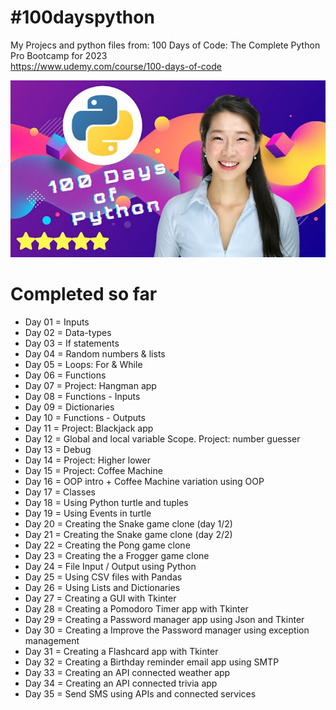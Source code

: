 # #100dayspython
My Projecs and python files from: 100 Days of Code: The Complete Python Pro Bootcamp for 2023  
https://www.udemy.com/course/100-days-of-code  

![logo](course.jpg)

# Completed so far

+ Day 01 = Inputs
+ Day 02 = Data-types
+ Day 03 = If statements
+ Day 04 = Random numbers & lists
+ Day 05 = Loops: For & While
+ Day 06 = Functions
+ Day 07 = Project: Hangman app
+ Day 08 = Functions - Inputs
+ Day 09 = Dictionaries
+ Day 10 = Functions - Outputs
+ Day 11 = Project: Blackjack app 
+ Day 12 = Global and local variable Scope. Project: number guesser
+ Day 13 = Debug
+ Day 14 = Project: Higher lower 
+ Day 15 = Project: Coffee Machine
+ Day 16 = OOP intro + Coffee Machine variation using OOP
+ Day 17 = Classes
+ Day 18 = Using Python turtle and tuples 
+ Day 19 = Using Events in turtle
+ Day 20 = Creating the Snake game clone (day 1/2)
+ Day 21 = Creating the Snake game clone (day 2/2)
+ Day 22 = Creating the Pong game clone
+ Day 23 = Creating the a Frogger game clone 
+ Day 24 = File Input / Output using Python
+ Day 25 = Using CSV files with Pandas
+ Day 26 = Using Lists and Dictionaries
+ Day 27 = Creating a GUI with Tkinter
+ Day 28 = Creating a Pomodoro Timer app with Tkinter
+ Day 29 = Creating a Password manager app using Json and Tkinter
+ Day 30 = Creating a Improve the Password manager using exception management
+ Day 31 = Creating a Flashcard app with Tkinter
+ Day 32 = Creating a Birthday reminder email app using SMTP
+ Day 33 = Creating an API connected weather app
+ Day 34 = Creating an API connected trivia app
+ Day 35 = Send SMS using APIs and connected services

